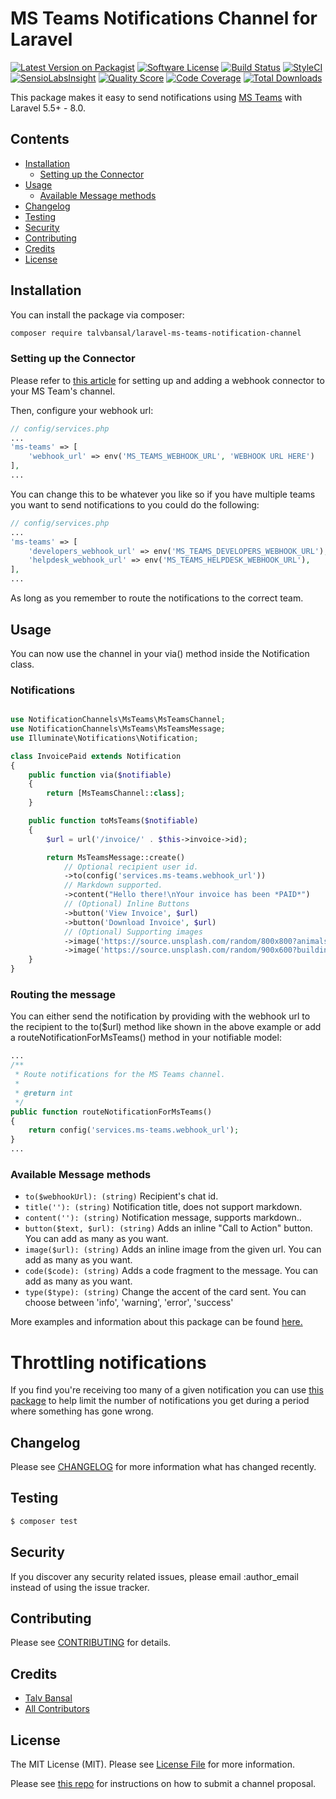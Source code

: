 # MS Teams Notifications Channel for Laravel

[![Latest Version on Packagist](https://img.shields.io/packagist/v/talvbansal/laravel-ms-teams-notification-channel.svg?style=flat-square)](https://packagist.org/packages/talvbansal/laravel-ms-teams-notification-channel)
[![Software License](https://img.shields.io/badge/license-MIT-brightgreen.svg?style=flat-square)](LICENSE.md)
[![Build Status](https://img.shields.io/travis/talvbansal/laravel-ms-teams-notification-channel/master.svg?style=flat-square)](https://travis-ci.org/talvbansal/laravel-ms-teams-notification-channel)
[![StyleCI](https://styleci.io/repos/221256039/shield)](https://styleci.io/repos/221256039)
[![SensioLabsInsight](https://img.shields.io/sensiolabs/i/:sensio_labs_id.svg?style=flat-square)](https://insight.sensiolabs.com/projects/:sensio_labs_id)
[![Quality Score](https://img.shields.io/scrutinizer/g/talvbansal/laravel-ms-teams-notification-channel.svg?style=flat-square)](https://scrutinizer-ci.com/g/talvbansal/laravel-ms-teams-notification-channel)
[![Code Coverage](https://img.shields.io/scrutinizer/coverage/g/talvbansal/laravel-ms-teams-notification-channel/master.svg?style=flat-square)](https://scrutinizer-ci.com/g/talvbansal/laravel-ms-teams-notification-channel/?branch=master)
[![Total Downloads](https://img.shields.io/packagist/dt/talvbansal/laravel-ms-teams-notification-channel.svg?style=flat-square)](https://packagist.org/packages/talvbansal/laravel-ms-teams-notification-channel)

This package makes it easy to send notifications using [MS Teams](https://docs.microsoft.com/en-gb/microsoftteams/platform/task-modules-and-cards/cards/cards-reference#office-365-connector-card) with Laravel 5.5+ - 8.0.

## Contents

- [Installation](#installation)
	- [Setting up the Connector](#setting-up-the-connector)
- [Usage](#usage)
	- [Available Message methods](#available-message-methods)
- [Changelog](#changelog)
- [Testing](#testing)
- [Security](#security)
- [Contributing](#contributing)
- [Credits](#credits)
- [License](#license)


## Installation

You can install the package via composer:
```bash
composer require talvbansal/laravel-ms-teams-notification-channel
```

### Setting up the Connector

Please refer to [this article](https://docs.microsoft.com/en-gb/microsoftteams/platform/webhooks-and-connectors/how-to/add-incoming-webhook#add-an-incoming-webhook-to-a-teams-channel)  for setting up and adding a webhook connector to your MS Team's channel.

Then, configure your webhook url:

```php
// config/services.php
...
'ms-teams' => [
    'webhook_url' => env('MS_TEAMS_WEBHOOK_URL', 'WEBHOOK URL HERE')
],
...
```

You can change this to be whatever you like so if you have multiple teams you want to send notifications to you could do the following:

```php
// config/services.php
...
'ms-teams' => [
    'developers_webhook_url' => env('MS_TEAMS_DEVELOPERS_WEBHOOK_URL'),
    'helpdesk_webhook_url' => env('MS_TEAMS_HELPDESK_WEBHOOK_URL'),
],
...
```

As long as you remember to route the notifications to the correct team.

## Usage

You can now use the channel in your via() method inside the Notification class.


### Notifications
```php

use NotificationChannels\MsTeams\MsTeamsChannel;
use NotificationChannels\MsTeams\MsTeamsMessage;
use Illuminate\Notifications\Notification;

class InvoicePaid extends Notification
{
    public function via($notifiable)
    {
        return [MsTeamsChannel::class];
    }

    public function toMsTeams($notifiable)
    {
        $url = url('/invoice/' . $this->invoice->id);

        return MsTeamsMessage::create()
            // Optional recipient user id.
            ->to(config('services.ms-teams.webhook_url'))
            // Markdown supported.
            ->content("Hello there!\nYour invoice has been *PAID*")
            // (Optional) Inline Buttons
            ->button('View Invoice', $url)
            ->button('Download Invoice', $url)
            // (Optional) Supporting images
            ->image('https://source.unsplash.com/random/800x800?animals,nature&q='.now())
            ->image('https://source.unsplash.com/random/900x600?building,car&q='.now());
    }
}

```

### Routing the message
You can either send the notification by providing with the webhook url to the recipient to the to($url) method like shown in the above example or add a routeNotificationForMsTeams() method in your notifiable model:

```php
...
/**
 * Route notifications for the MS Teams channel.
 *
 * @return int
 */
public function routeNotificationForMsTeams()
{
    return config('services.ms-teams.webhook_url');
}
...
```

### Available Message methods

- `to($webhookUrl): (string)` Recipient's chat id.
- `title(''): (string)` Notification title, does not support markdown.
- `content(''): (string)` Notification message, supports markdown..
- `button($text, $url): (string)` Adds an inline "Call to Action" button. You can add as many as you want.
- `image($url): (string)` Adds an inline image from the given url. You can add as many as you want.
- `code($code): (string)` Adds a code fragment to the message. You can add as many as you want.
- `type($type): (string)` Change the accent of the card sent. You can choose between 'info', 'warning', 'error', 'success'

More examples and information about this package can be found [here.](https://www.talvbansal.me/blog/send-notifications-to-ms-teams-with-laravel/)

# Throttling notifications
If you find you're receiving too many of a given notification you can use [this package](https://github.com/talvbansal/laravel-throttled-failed-jobs) to help limit the number of notifications you get during a period where something has gone wrong.

## Changelog

Please see [CHANGELOG](CHANGELOG.md) for more information what has changed recently.

## Testing

``` bash
$ composer test
```

## Security

If you discover any security related issues, please email :author_email instead of using the issue tracker.

## Contributing

Please see [CONTRIBUTING](CONTRIBUTING.md) for details.

## Credits

- [Talv Bansal](https://github.com/talvbansal)
- [All Contributors](../../contributors)

## License

The MIT License (MIT). Please see [License File](LICENSE.md) for more information.

Please see [this repo](https://github.com/laravel-notification-channels/channels) for instructions on how to submit a channel proposal.
